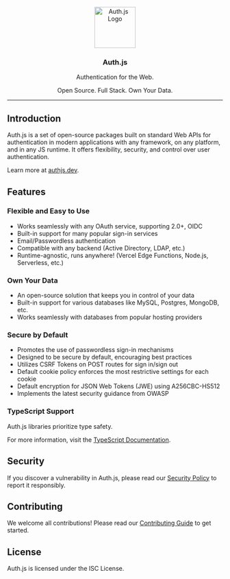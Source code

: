 <p align="center">
  <a href="https://authjs.dev" target="_blank">
    <img width="96px" src="https://authjs.dev/img/logo/logo-sm.png" alt="Auth.js Logo">
  </a>
  <h3 align="center">Auth.js</h3>
  <p align="center">Authentication for the Web.</p>
  <p align="center">Open Source. Full Stack. Own Your Data.</p>
</p>

---

## Introduction

Auth.js is a set of open-source packages built on standard Web APIs for authentication in modern applications with any framework, on any platform, and in any JS runtime. It offers flexibility, security, and control over user authentication.

Learn more at [authjs.dev](https://authjs.dev).

## Features

### Flexible and Easy to Use

- Works seamlessly with any OAuth service, supporting 2.0+, OIDC
- Built-in support for many popular sign-in services
- Email/Passwordless authentication
- Compatible with any backend (Active Directory, LDAP, etc.)
- Runtime-agnostic, runs anywhere! (Vercel Edge Functions, Node.js, Serverless, etc.)

### Own Your Data

- An open-source solution that keeps you in control of your data
- Built-in support for various databases like MySQL, Postgres, MongoDB, etc.
- Works seamlessly with databases from popular hosting providers

### Secure by Default

- Promotes the use of passwordless sign-in mechanisms
- Designed to be secure by default, encouraging best practices
- Utilizes CSRF Tokens on POST routes for sign in/sign out
- Default cookie policy enforces the most restrictive settings for each cookie
- Default encryption for JSON Web Tokens (JWE) using A256CBC-HS512
- Implements the latest security guidance from OWASP

### TypeScript Support

Auth.js libraries prioritize type safety.

For more information, visit the [TypeScript Documentation](https://authjs.dev/getting-started/typescript).

## Security

If you discover a vulnerability in Auth.js, please read our [Security Policy](https://authjs.dev/security) to report it responsibly.

## Contributing

We welcome all contributions! Please read our [Contributing Guide](https://github.com/nextauthjs/.github/blob/main/CONTRIBUTING.md) to get started.

## License

Auth.js is licensed under the ISC License.